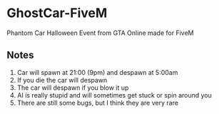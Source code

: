 # GhostCar-FiveM
Phantom Car Halloween Event from GTA Online made for FiveM

## Notes
1. Car will spawn at 21:00 (9pm) and despawn at 5:00am
2. If you die the car will despawn
3. The car will despawn if you blow it up
4. AI is really stupid and will sometimes get stuck or spin around you
5. There are still some bugs, but I think they are very rare
